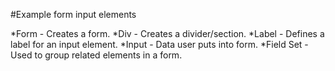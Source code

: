 #Example form input elements

*Form - Creates a form.
*Div - Creates a divider/section.
*Label - Defines a label for an input element.
*Input - Data user puts into form.
*Field Set - Used to group related elements in a form.